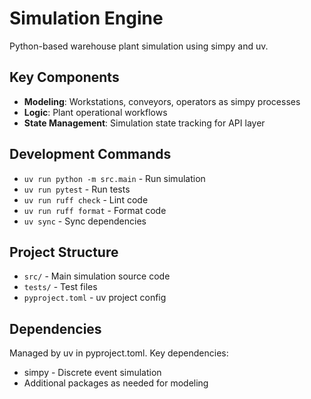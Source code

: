 # Simulation Engine

Python-based warehouse plant simulation using simpy and uv.

## Key Components
- **Modeling**: Workstations, conveyors, operators as simpy processes
- **Logic**: Plant operational workflows
- **State Management**: Simulation state tracking for API layer

## Development Commands
- `uv run python -m src.main` - Run simulation
- `uv run pytest` - Run tests
- `uv run ruff check` - Lint code
- `uv run ruff format` - Format code
- `uv sync` - Sync dependencies

## Project Structure
- `src/` - Main simulation source code
- `tests/` - Test files
- `pyproject.toml` - uv project config

## Dependencies
Managed by uv in pyproject.toml. Key dependencies:
- simpy - Discrete event simulation
- Additional packages as needed for modeling